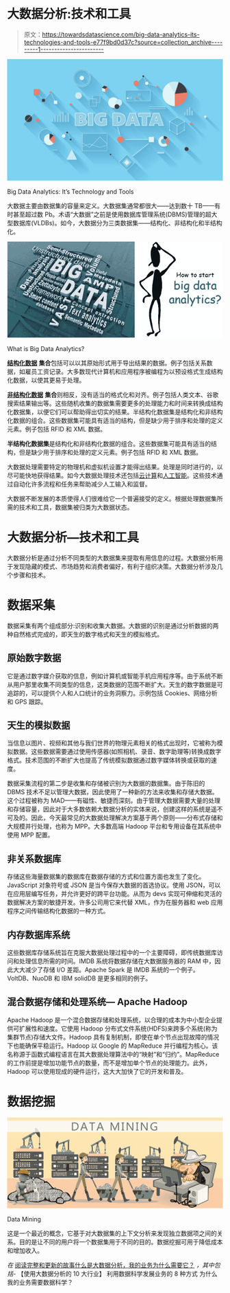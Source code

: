 # 大数据分析:技术和工具

> 原文：<https://towardsdatascience.com/big-data-analytics-its-technologies-and-tools-e77f9bd0d37c?source=collection_archive---------1----------------------->

![](img/ddfc5f935eab1ac42649b706cdc48c78.png)

Big Data Analytics: It’s Technology and Tools

大数据主要由数据集的容量来定义。大数据集通常都很大——达到数十 TB——有时甚至超过数 Pb。术语“大数据”之前是使用数据库管理系统(DBMS)管理的超大型数据库(VLDBs)。如今，大数据分为三类数据集——结构化、非结构化和半结构化。

![](img/de3936ff3df5637447377357042046c2.png)

What is Big Data Analytics?

[**结构化数据**](https://www.marutitech.com/big-data-analysis-structured-unstructured-data/) **集合**包括可以以其原始形式用于导出结果的数据。例子包括关系数据，如雇员工资记录。大多数现代计算机和应用程序被编程为以预设格式生成结构化数据，以使其更易于处理。

[**非结构化数据**](https://www.marutitech.com/big-data-analysis-structured-unstructured-data/) **集合**则相反，没有适当的格式化和对齐。例子包括人类文本、谷歌搜索结果输出等。这些随机收集的数据集需要更多的处理能力和时间来转换成结构化数据集，以便它们可以帮助得出切实的结果。半结构化数据集是结构化和非结构化数据的组合。这些数据集可能具有适当的结构，但是缺少用于排序和处理的定义元素。例子包括 RFID 和 XML 数据。

**半结构化数据集**是结构化和非结构化数据的组合。这些数据集可能具有适当的结构，但是缺少用于排序和处理的定义元素。例子包括 RFID 和 XML 数据。

大数据处理需要特定的物理机和虚拟机设置才能得出结果。处理是同时进行的，以尽可能快地获得结果。如今大数据处理技术还包括[云计算](https://www.marutitech.com/5-reasons-why-cloud-can-transform-your-business/)和[人工智能](https://www.marutitech.com/artificial-intelligence-and-machine-learning/)。这些技术通过自动化许多流程和任务来帮助减少人工输入和监督。

大数据不断发展的本质使得人们很难给它一个普遍接受的定义。根据处理数据集所需的技术和工具，数据集被归类为大数据状态。

# 大数据分析—技术和工具

大数据分析是通过分析不同类型的大数据集来提取有用信息的过程。大数据分析用于发现隐藏的模式、市场趋势和消费者偏好，有利于组织决策。大数据分析涉及几个步骤和技术。

# 数据采集

数据采集有两个组成部分:识别和收集大数据。大数据的识别是通过分析数据的两种自然格式完成的，即天生的数字格式和天生的模拟格式。

## 原始数字数据

它是通过数字媒介获取的信息，例如计算机或智能手机应用程序等。由于系统不断从用户那里收集不同类型的信息，这类数据的范围不断扩大。天生的数字数据是可追踪的，可以提供个人和人口统计的业务洞察力。示例包括 Cookies、网络分析和 GPS 跟踪。

## 天生的模拟数据

当信息以图片、视频和其他与我们世界的物理元素相关的格式出现时，它被称为模拟数据。这些数据需要通过使用传感器(如照相机、录音、数字助理等)转换成数字格式。技术范围的不断扩大也提高了传统模拟数据通过数字媒体转换或获取的速度。

数据采集流程的第二步是收集和存储被识别为大数据的数据集。由于陈旧的 DBMS 技术不足以管理大数据，因此使用了一种新的方法来收集和存储大数据。这个过程被称为 MAD——有磁性、敏捷而深刻。由于管理大数据需要大量的处理和存储容量，因此对于大多数依赖大数据分析的实体来说，创建这样的系统是遥不可及的。因此，今天最常见的大数据处理解决方案基于两个原则——分布式存储和大规模并行处理，也称为 MPP。大多数高端 Hadoop 平台和专用设备在其系统中使用 MPP 配置。

## 非关系数据库

存储这些海量数据集的数据库在数据存储的方式和位置方面也发生了变化。JavaScript 对象符号或 JSON 是当今保存大数据的首选协议。使用 JSON，可以在应用层编写任务，并允许更好的跨平台功能。从而为 devs 实现可伸缩和灵活的数据解决方案的敏捷开发。许多公司用它来代替 XML，作为在服务器和 web 应用程序之间传输结构化数据的一种方式。

## 内存数据库系统

这些数据库存储系统旨在克服大数据处理过程中的一个主要障碍，即传统数据库访问和处理信息所需的时间。IMDB 系统将数据存储在大数据服务器的 RAM 中，因此大大减少了存储 I/O 差距。Apache Spark 是 IMDB 系统的一个例子。VoltDB、NuoDB 和 IBM solidDB 是更多相同的例子。

## 混合数据存储和处理系统— Apache Hadoop

Apache Hadoop 是一个混合数据存储和处理系统，以合理的成本为中小型企业提供可扩展性和速度。它使用 Hadoop 分布式文件系统(HDFS)来跨多个系统(称为集群节点)存储大文件。Hadoop 具有复制机制，即使在单个节点出现故障的情况下也能确保平稳运行。Hadoop 以 Google 的 MapReduce 并行编程为核心。该名称源于函数式编程语言在其大数据处理算法中的“映射”和“归约”。MapReduce 的工作前提是增加功能节点的数量，而不是增加单个节点的处理能力。此外，Hadoop 可以使用现成的硬件运行，这大大加快了它的开发和普及。

# 数据挖掘

![](img/e2396a3c09661797c39ee9a6ec5b4462.png)

Data Mining

这是一个最近的概念，它基于对大数据集的上下文分析来发现独立数据项之间的关系。目的是让不同的用户将一个数据集用于不同的目的。数据挖掘可用于降低成本和增加收入。

*在* [阅读完整和更新的故事什么是大数据分析，我的业务为什么需要它？](https://www.marutitech.com/big-data-analytics-need-business/) *，其中包括-* 【使用大数据分析的 10 大行业】
利用数据科学发展业务的 8 种方式
为什么我的业务需要数据科学？